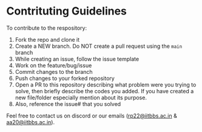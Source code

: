 # Contrituting Guidelines 

To contribute to the respository: 
1.  Fork the repo and clone it
2.  Create a NEW branch. Do NOT create a pull request using the `main` branch
3.  While creating an issue, follow the issue template
4.  Work on the feature/bug/issue
5.  Commit changes to the branch
6.  Push changes to your forked repository
7.  Open a PR to this repository describing what problem were you trying to solve, then briefly describe the codes you added. If you have created a new file/folder especially mention about its purpose.  
8. Also, reference the issue# that you solved

Feel free to contact us on discord or our emails ([rp22@iitbbs.ac.in](rp22@iitbbs.ac.in) & [aa20@iitbbs.ac.in](aa20@iitbbs.ac.in)).
